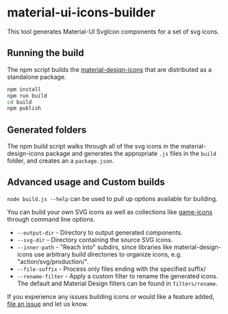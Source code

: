 # material-ui-icons-builder

This tool generates Material-UI SvgIcon components for a set of svg icons.

## Running the build

The npm script builds the [material-design-icons](https://github.com/google/material-design-icons)
that are distributed as a standalone package.

```sh
npm install
npm run build
cd build
npm publish
```

## Generated folders

The npm build script walks through all of the svg icons in the material-design-icons package
 and generates the appropriate `.js` files in the `build` folder, and creates an a `package.json`.

## Advanced usage and Custom builds

`node build.js --help` can be used to pull up options available for building.

You can build your own SVG icons as well as collections like [game-icons](http://game-icons.net/)
through command line options.

* `--output-dir` - Directory to output generated components.
* `--svg-dir` - Directory containing the source SVG icons.
* `--inner-path` - "Reach into" subdirs, since libraries like material-design-icons
  use arbitrary build directories to organize icons, e.g. "action/svg/production/".
* `--file-suffix` - Process only files ending with the specified suffix/
* `--rename-filter`  - Apply a custom filter to rename the generated icons.
  The default and Material Design filters can be found in `filters/rename`.

If you experience any issues building icons or would like a feature added,
[file an issue](https://github.com/mui-org/material-ui/issues) and let us
know.

